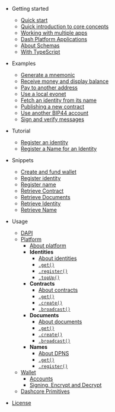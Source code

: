- Getting started
    - [Quick start](getting-started/quickstart.md)
    - [Quick introduction to core concepts](getting-started/core-concepts.md)
    - [Working with multiple apps](getting-started/multiple-apps.md)
    - [Dash Platform Applications](getting-started/dash-platform-applications.md)
    - [About Schemas](getting-started/about-schemas.md)
    - [With TypeScript](getting-started/with-typescript.md)
    
- Examples 
    - [Generate a mnemonic](/examples/generate-a-new-mnemonic.md) 
    - [Receive money and display balance](/examples/receive-money-and-check-balance.md) 
    - [Pay to another address](/examples/pay-to-another-address.md) 
    - [Use a local evonet](/examples/use-local-evonet.md) 
    - [Fetch an identity from its name](/examples/fetch-an-identity-from-its-name.md) 
    - [Publishing a new contract](/examples/publishing-a-new-contract.md) 
    - [Use another BIP44 account](/examples/use-different-account.md) 
    - [Sign and verify messages](/examples/sign-and-verify-messages.md) 
    
- Tutorial
    - [Register an identity](https://dashplatform.readme.io/docs/tutorial-register-an-identity)
    - [Register a Name for an Identity](https://dashplatform.readme.io/docs/tutorial-register-a-name-for-an-identity)

- Snippets 
    - [Create and fund wallet](https://github.com/dashevo/DashJS/tree/master/examples/node/create-and-fund-wallet.js)
    - [Register identity](https://github.com/dashevo/DashJS/tree/master/examples/node/register-identity.js)
    - [Register name](https://github.com/dashevo/DashJS/tree/master/examples/node/register-name.js)
    - [Retrieve Contract](https://github.com/dashevo/DashJS/tree/master/examples/node/retrieve-contract.js)
    - [Retrieve Documents](https://github.com/dashevo/DashJS/tree/master/examples/node/retrieve-documents.js)
    - [Retrieve Identity](https://github.com/dashevo/DashJS/tree/master/examples/node/retrieve-identity.js)
    - [Retrieve Name](https://github.com/dashevo/DashJS/tree/master/examples/node/retrieve-name.js)    
    
- Usage 
    - [DAPI](usage/dapi.md)    
    - [Platform](platform/about-platform.md)
        - [About platform](platform/about-platform.md)
        - **Identities**
            - [About identities](platform/identities/about-identity.md)
            - [`.get()`](platform/identities/get.md)
            - [`.register()`](platform/identities/register.md)
            - [`.topUp()`](platform/identities/topUp.md)
        - **Contracts**
            - [About contracts](platform/contracts/about-contracts.md)
            - [`.get()`](platform/contracts/get.md)
            - [`.create()`](platform/contracts/create.md)
            - [`.broadcast()`](platform/contracts/broadcast.md)
        - **Documents**
            - [About documents](platform/documents/about-documents.md)
            - [`.get()`](platform/documents/get.md)
            - [`.create()`](platform/documents/create.md)
            - [`.broadcast()`](platform/documents/broadcast.md)
        - **Names**
            - [About DPNS](platform/names/about-dpns.md)
            - [`.get()`](platform/names/get.md)
            - [`.register()`](platform/names/register.md)
    - [Wallet](wallet/about-wallet-lib.md)
        - [Accounts](wallet/accounts.md)
        - [Signing, Encrypt and Decrypt](wallet/signing-encrypt.md)
    - [Dashcore Primitives](usage/dashcorelib-primitives.md)

- [License](LICENSE)
